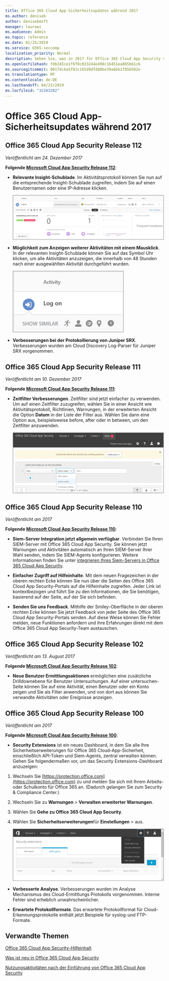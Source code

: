 ```yaml
---
title: Office 365 Cloud App-Sicherheitsupdates während 2017
ms.author: deniseb
author: denisebmsft
manager: laurawi
ms.audience: Admin
ms.topic: reference
ms.date: 01/25/2019
ms.service: O365-seccomp
localization_priority: Normal
description: Sehen Sie, was in 2017 für Office 365 Cloud App Security veröffentlicht wurde.
ms.openlocfilehash: fdb245ce1f6f8c033244e498c16451ea865b61c6
ms.sourcegitcommit: 0017dc6a5f81c165d9dfd88be39a6bb17856582e
ms.translationtype: MT
ms.contentlocale: de-DE
ms.lasthandoff: 04/23/2019
ms.locfileid: "32263202"
---
```

# <a name="office-365-cloud-app-security-updates-during-2017"></a>Office 365 Cloud App-Sicherheitsupdates während 2017
    
## <a name="office-365-cloud-app-security-release-112"></a>Office 365 Cloud App Security Release 112

*Veröffentlicht am 24. Dezember 2017* 
  
**Folgende [Microsoft Cloud App Security Release 112](https://docs.microsoft.com/cloud-app-security/release-notes#cloud-app-security-release-112)**: 
  
- **Relevante Insight-Schublade**. Im Aktivitätsprotokoll können Sie nun auf die entsprechende Insight-Schublade zugreifen, indem Sie auf einen Benutzernamen oder eine IP-Adresse klicken. 
    
    ![Klicken Sie auf einen Benutzernamen oder eine IP-Adresse, um die relevante Insight-Schublade im Aktivitätsprotokoll anzuzeigen.](media/8e32b3fa-8c0c-4c5e-b248-fe7d7e1b516d.png)
  
- **Möglichkeit zum Anzeigen weiterer Aktivitäten mit einem Mausklick**. In der relevanten Insight-Schublade können Sie auf das Symbol Uhr klicken, um alle Aktivitäten anzuzeigen, die innerhalb von 48 Stunden nach einer ausgewählten Aktivität durchgeführt wurden. 
    
    ![In der relevanten Insights-Schublade können Sie auf das Uhrzeit Symbol klicken, um Aktivitäten anzuzeigen, die innerhalb von 48 Stunden nach einer ausgewählten Aktivität durchgeführt werden.](media/c6c96aa0-98e5-4205-8873-45f8d6fd0843.png)
  
- **Verbesserungen bei der Protokollierung von Juniper SRX**. Verbesserungen wurden am Cloud Discovery Log-Parser für Juniper SRX vorgenommen. 
    
## <a name="office-365-cloud-app-security-release-111"></a>Office 365 Cloud App Security Release 111

*Veröffentlicht am 10. Dezember 2017* 
  
**Folgende [Microsoft Cloud App Security Release 111](https://docs.microsoft.com/cloud-app-security/release-notes#cloud-app-security-release-111)**: 
  
- **Zeitfilter Verbesserungen**. Zeitfilter sind jetzt einfacher zu verwenden. Um auf einen Zeitfilter zuzugreifen, wählen Sie in einer Ansicht wie Aktivitätsprotokoll, Richtlinien, Warnungen, in der erweiterten Ansicht die Option **Datum** in der Liste der Filter aus. Wählen Sie dann eine Option aus, beispielsweise before, after oder in between, um den Zeitfilter anzuwenden. 
    
    ![Verwenden Sie den Datumsfilter, um Informationen vor, nach oder zwischen Daten anzuzeigen.](media/9dbb2a10-f68f-413b-8b4e-88911152cb92.png)
  
## <a name="office-365-cloud-app-security-release-110"></a>Office 365 Cloud App Security Release 110

*Veröffentlicht am 2017* 
  
**Folgende [Microsoft Cloud App Security Release 110](https://docs.microsoft.com/cloud-app-security/release-notes#cloud-app-security-release-110)**: 
  
- **Siem-Server Integration jetzt allgemein verfügbar**. Verbinden Sie Ihren SIEM-Server mit Office 365 Cloud App Security. Sie können jetzt Warnungen und Aktivitäten automatisch an Ihren SIEM-Server Ihrer Wahl senden, indem Sie SIEM-Agents konfigurieren. Weitere Informationen finden Sie unter [integrieren Ihres Siem-Servers in Office 365 Cloud App Security](integrate-your-siem-server-with-office-365-cas.md).
    
- **Einfacher Zugriff auf Hilfeinhalte**. Mit dem neuen Fragezeichen in der oberen rechten Ecke können Sie nun über die Seiten des Office 365 Cloud App Security-Portals auf die Hilfeinhalte zugreifen. Jeder Link ist kontextbezogen und führt Sie zu den Informationen, die Sie benötigen, basierend auf der Seite, auf der Sie sich befinden. 
    
- **Senden Sie uns Feedback**. Mithilfe der Smiley-Oberfläche in der oberen rechten Ecke können Sie jetzt Feedback von jeder Seite des Office 365 Cloud App Security-Portals senden. Auf diese Weise können Sie Fehler melden, neue Funktionen anfordern und ihre Erfahrungen direkt mit dem Office 365 Cloud App Security-Team austauschen. 
    
## <a name="office-365-cloud-app-security-release-102"></a>Office 365 Cloud App Security Release 102

*Veröffentlicht am 13. August 2017* 
  
**Folgende [Microsoft Cloud App Security Release 102](https://docs.microsoft.com/cloud-app-security/release-notes#cloud-app-security-release-102)**: 
  
- **Neue Benutzer Ermittlungsaktionen** ermöglichen eine zusätzliche Drilldownebene für Benutzer Untersuchungen. Auf einer untersuchen-Seite können Sie auf eine Aktivität, einen Benutzer oder ein Konto zeigen und Sie als Filter anwenden, und von dort aus können Sie verwandte Aktivitäten oder Ereignisse anzeigen. 
    
## <a name="office-365-cloud-app-security-release-100"></a>Office 365 Cloud App Security Release 100

*Veröffentlicht am 2017* 
  
**Folgende [Microsoft Cloud App Security Release 100](https://docs.microsoft.com/cloud-app-security/release-notes#cloud-app-security-release-100)**: 
  
- **Security Extensions** ist ein neues Dashboard, in dem Sie alle Ihre Sicherheitserweiterungen für Office 365 Cloud-App-Sicherheit, einschließlich API-Token und Siem-Agents, zentral verwalten können. Gehen Sie folgendermaßen vor, um das Security Extensions-Dashboard anzuzeigen: 
    
1. Wechseln Sie [https://protection.office.com](https://protection.office.com) zu und melden Sie sich mit Ihrem Arbeits-oder Schulkonto für Office 365 an. (Dadurch gelangen Sie zum Security &amp; Compliance Center.) 
    
2. Wechseln Sie zu **Warnungen** \> **Verwalten erweiterter Warnungen**.
    
3. Wählen Sie **Gehe zu Office 365 Cloud App Security**.
  
4. Wählen Sie **Sicherheitserweiterungen**für **Einstellungen** \> aus.
    
    ![Wählen Sie im ASM-Portal Einstellungen \> für Sicherheitserweiterungen aus.](media/f03d47a1-91ff-41b9-9baf-b514cffe41a8.png)
  
- **Verbesserte Analyse**. Verbesserungen wurden im Analyse Mechanismus des Cloud-Ermittlungs Protokolls vorgenommen. Interne Fehler sind erheblich unwahrscheinlicher. 
    
- **Erwartete Protokollformate**. Das erwartete Protokollformat für Cloud-Erkennungsprotokolle enthält jetzt Beispiele für syslog-und FTP-Formate. 
    
## <a name="related-topics"></a>Verwandte Themen

[Office 365 Cloud App Security-Hilfeinhalt](office-365-cas-help.md)

[Was ist neu in Office 365 Cloud App Security](new-in-office-365-cas.md)
  
[Nutzungsaktivitäten nach der Einführung von Office 365 Cloud App Security](utilization-activities-for-ocas.md)

